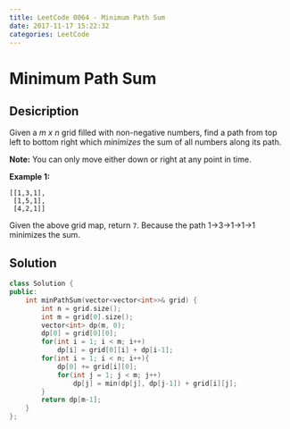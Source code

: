 ```yaml
---
title: LeetCode 0064 - Minimum Path Sum
date: 2017-11-17 15:22:32
categories: LeetCode
---
```

# Minimum Path Sum #

<!--more-->

## Desicription ##

Given a *m x n* grid filled with non-negative numbers, find a path from top left to bottom right which *minimizes* the sum of all numbers along its path.

**Note:** You can only move either down or right at any point in time.

**Example 1:**

```
[[1,3,1],
 [1,5,1],
 [4,2,1]]
```

Given the above grid map, return `7`. Because the path 1→3→1→1→1 minimizes the sum.

## Solution ##

```cpp
class Solution {
public:
    int minPathSum(vector<vector<int>>& grid) {
        int n = grid.size();
        int m = grid[0].size();
        vector<int> dp(m, 0);
        dp[0] = grid[0][0];
        for(int i = 1; i < m; i++)
            dp[i] = grid[0][i] + dp[i-1];
        for(int i = 1; i < n; i++){
            dp[0] += grid[i][0];
            for(int j = 1; j < m; j++)
                dp[j] = min(dp[j], dp[j-1]) + grid[i][j];
        }
        return dp[m-1];
    }
};
```